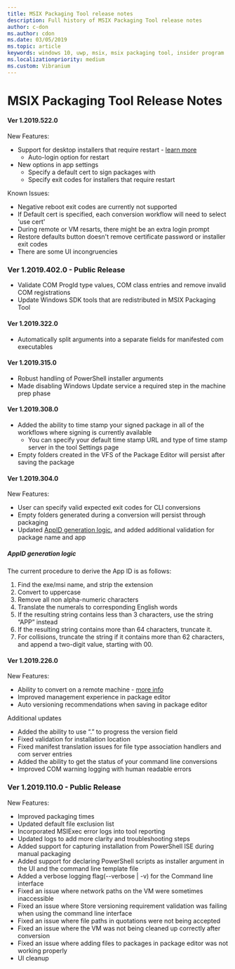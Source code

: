 ```yaml
---
title: MSIX Packaging Tool release notes
description: Full history of MSIX Packaging Tool release notes
author: c-don
ms.author: cdon
ms.date: 03/05/2019
ms.topic: article
keywords: windows 10, uwp, msix, msix packaging tool, insider program
ms.localizationpriority: medium
ms.custom: Vibranium
---
```


# MSIX Packaging Tool Release Notes 

#### Ver 1.2019.522.0

New Features:

- Support for desktop installers that require restart - [learn more](../support-restart.md)
    - Auto-login option for restart 
- New options in app settings
    - Specify a default cert to sign packages with 
    - Specify exit codes for installers that require restart
    
Known Issues:

- Negative reboot exit codes are currently not supported
- If Default cert is specified, each conversion workflow will need to select 'use cert'
- During remote or VM resarts, there might be an extra login prompt 
- Restore defaults button doesn't remove certificate password or installer exit codes
- There are some UI incongruencies

### **Ver 1.2019.402.0 - Public Release**

 - Validate COM ProgId type values, COM class entries and remove invalid COM registrations
 - Update Windows SDK tools that are redistributed in MSIX Packaging Tool 

#### Ver 1.2019.322.0

 - Automatically split arguments into a separate fields for manifested com executables

#### Ver 1.2019.315.0

 - Robust handling of PowerShell installer arguments
 - Made disabling Windows Update service a required step in the machine prep phase

#### Ver 1.2019.308.0

- Added the ability to time stamp your signed package in all of the workflows where signing is currently available
    - You can specify your default time stamp URL and type of time stamp server in the tool Settings page 
- Empty folders created in the VFS of the Package Editor will persist after saving the package

#### Ver 1.2019.304.0

New Features:

- User can specify valid expected exit codes for CLI conversions
- Empty folders generated during a conversion will persist through packaging
- Updated [AppID generation logic](#appid-generation-logic), and added additional validation for package name and app 

##### AppID generation logic
The current procedure to derive the App ID is as follows: 
1. Find the exe/msi name, and strip the extension
2. Convert to uppercase
3. Remove all non alpha-numeric characters
4. Translate the numerals to corresponding English words
5. If the resulting string contains less than 3 characters, use the string “APP” instead
6. If the resulting string contains more than 64 characters, truncate it.
7. For collisions, truncate the string if it contains more than 62 characters, and append a two-digit value, starting with 00.

#### Ver 1.2019.226.0
New Features:

- Ability to convert on a remote machine - [more info](../remote-conversion-setup.md)
- Improved management experience in package editor
- Auto versioning recommendations when saving in package editor

Additional updates

- Added the ability to use “.” to progress the version field
- Fixed validation for installation location
- Fixed manifest translation issues for file type association handlers and com server entries
- Added the ability to get the status of your command line conversions
- Improved COM warning logging with human readable errors

 ### **Ver 1.2019.110.0 - Public Release**
  
New Features:

- Improved packaging times 
- Updated default file exclusion list
- Incorporated MSIExec error logs into tool reporting
- Updated logs to add more clarity and troubleshooting steps
- Added support for capturing installation from PowerShell ISE during manual packaging
- Added support for declaring PowerShell scripts as installer argument in the UI and the command line template file
- Added a verbose logging flag(--verbose | -v) for the Command line interface
- Fixed an issue where network paths on the VM were sometimes inaccessible
- Fixed an issue where Store versioning requirement validation was failing when using the command line interface
- Fixed an issue where file paths in quotations were not being accepted
- Fixed an issue where the VM was not being cleaned up correctly after conversion
- Fixed an issue where adding files to packages in package editor was not working properly
- UI cleanup 
